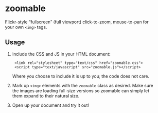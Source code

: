 # zoomable

[Flickr][]-style “fullscreen” (full viewport) click-to-zoom,
mouse-to-pan for your own `<img>` tags.

[Flickr]: https://flickr.com

## Usage

1. Include the CSS and JS in your HTML document:

        <link rel="stylesheet" type="text/css" href="zoomable.css">
        <script type="text/javascript" src="zoomable.js"></script>

   Where you choose to include it is up to you; the code does not care.

2. Mark up `<img>` elements with the `zoomable` class as desired.  Make
   sure the images are loading full-size versions so zoomable can simply
   let them expand to their natural size.

3. Open up your document and try it out!
